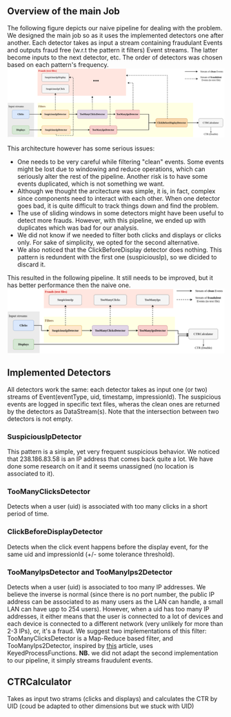 ## Overview of the main Job
The following figure depicts our naive pipeline for dealing with the problem. We designed the main job so as it uses the implemented detectors one after another. Each detector takes as input a stream containing fraudulant Events and outputs fraud free (w.r.t the pattern it filters) Event streams. The latter become inputs to the next detector, etc.
The order of detectors was chosen based on each pattern's frequency.
![Main job overview](https://github.com/IsraMekki/ClickFraudDetection/blob/master/test_results/CFD.png?raw=true)

This architecture however has some serious issues:
* One needs to be very careful while filtering "clean" events. Some events might be lost due to windowing and reduce operations, which can seriously alter the rest of the pipeline. Another risk is to have some events duplicated, which is not something we want.
* Although we thought the arcitecture was simple, it is, in fact, complex since components need to interact with each other. When one detector goes bad, it is quite difficult to track things down and find the problem.
* The use of sliding windows in some detectors might have been useful to detect more frauds. However, with this pipeline, we ended up with duplicates which was bad for our analysis.
* We did not know if we needed to filter both clicks and displays or clicks only. For sake of simplicity, we opted for the second alternative.
* We also noticed that the ClickBeforeDisplay detector does nothing. This pattern is redundent with the first one (suspiciousIp), so we dicided to discard it.

This resulted in the following pipeline. It still needs to be improved, but it has better performance then the naive one.
![Main job overview](https://github.com/IsraMekki/ClickFraudDetection/blob/master/test_results/CFD_new.png?raw=true)



## Implemented Detectors
All detectors work the same: each detector takes as input one (or two) streams of Event(eventType, uid, timestamp, impressionId). The suspicious events are logged in specific text files, wheras the clean ones are returned by the detectors as DataStream(s). Note that the intersection between two detectors is not empty.
### SuspiciousIpDetector
This pattern is a simple, yet very frequent suspicious behavior. We noticed that 238.186.83.58 is an IP address that comes back quite a lot. We have done some research on it and it seems unassigned (no location is associated to it).
### TooManyClicksDetector
Detects when a user (uid) is associated with too many clicks in a short period of time. 
### ClickBeforeDisplayDetector
Detects when the click event happens before the display event, for the same uid and impressionId (+/- some tolerance threshold). 
### TooManyIpsDetector and TooManyIps2Detector
Detects when a user (uid) is associated to too many IP addresses. We believe the inverse is normal (since there is no port number, the public IP address can be associated to as many users as the LAN can handle, a small LAN can have upp to 254 users). However, when a uid has too many IP addresses, it either means that the user is connected to a lot of devices and each device is connected to a different network (very unlikely for more than 2-3 IPs), or, it's a fraud. We suggest two implementations of this filter: TooManyClicksDetector is a Map-Reduce based filter, and TooManyIps2Detector, inspired by [this](https://ci.apache.org/projects/flink/flink-docs-master/docs/try-flink/datastream/) article, uses KeyedProcessFunctions.
**NB.** we did not adapt the second implementation to our pipeline, it simply streams fraudulent events.

## CTRCalculator
Takes as input two strams (clicks and displays) and calculates the CTR by UID (coud be adapted to other dimensions but we stuck with UID)

